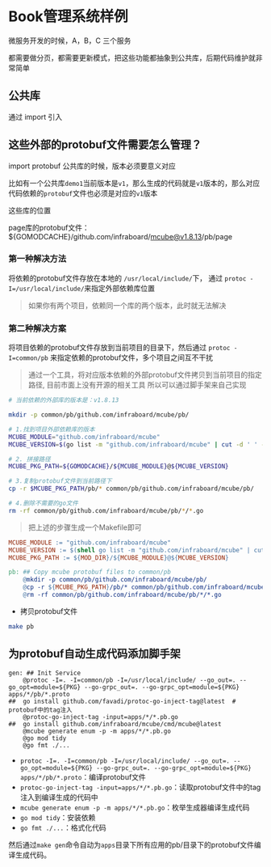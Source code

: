 # Book管理系统样例

微服务开发的时候，A，B，C 三个服务

都需要做分页，都需要更新模式，把这些功能都抽象到公共库，后期代码维护就非常简单

## 公共库

通过 import 引入

## 这些外部的protobuf文件需要怎么管理？

import protobuf 公共库的时候，版本必须要意义对应

比如有一个公共库`demo1`当前版本是`v1`，那么生成的代码就是`v1`版本的，那么对应代码依赖的`protobuf`文件也必须是对应的`v1`版本

这些库的位置

page库的protobuf文件：${GOMODCACHE}/github.com/infraboard/mcube@v1.8.13/pb/page


### 第一种解决方法

将依赖的protobuf文件存放在本地的 `/usr/local/include/`下， 通过 `protoc -I=/usr/local/include/`来指定外部依赖库位置

 > 如果你有两个项目，依赖同一个库的两个版本，此时就无法解决

 ### 第二种解决方案

 将项目依赖的protobuf文件存放到当前项目的目录下，然后通过 `protoc -I=common/pb` 来指定依赖的protobuf文件，多个项目之间互不干扰

> 通过一个工具，将对应版本依赖的外部protobuf文件拷贝到当前项目的指定路径, 目前市面上没有开源的相关工具
> 所以可以通过脚手架来自己实现

```bash
# 当前依赖的外部库的版本是：v1.8.13

mkdir -p common/pb/github.com/infraboard/mcube/pb/

# 1.找到项目外部依赖库的版本
MCUBE_MODULE="github.com/infraboard/mcube"
MCUBE_VERSION=$(go list -m "github.com/infraboard/mcube" | cut -d ' ' -f2)

# 2. 拼接路径
MCUBE_PKG_PATH=${GOMODCACHE}/${MCUBE_MODULE}@${MCUBE_VERSION}

# 3.复制protobuf文件到当前路径下
cp -r $MCUBE_PKG_PATH/pb/* common/pb/github.com/infraboard/mcube/pb/

# 4.删除不需要的go文件
rm -rf common/pb/github.com/infraboard/mcube/pb/*/*.go
```

> 把上述的步骤生成一个Makefile即可

```makefile
MCUBE_MODULE := "github.com/infraboard/mcube"
MCUBE_VERSION := $(shell go list -m "github.com/infraboard/mcube" | cut -d ' ' -f2)
MCUBE_PKG_PATH := ${MOD_DIR}/${MCUBE_MODULE}@${MCUBE_VERSION}

pb: ## Copy mcube protobuf files to common/pb
    @mkdir -p common/pb/github.com/infraboard/mcube/pb/
    @cp -r ${MCUBE_PKG_PATH}/pb/* common/pb/github.com/infraboard/mcube/pb/
    @rm -rf common/pb/github.com/infraboard/mcube/pb/*/*.go
```

- 拷贝protobuf文件
```bash
make pb
```


## 为protobuf自动生成代码添加脚手架

```mdkefile
gen: ## Init Service
	@protoc -I=. -I=common/pb -I=/usr/local/include/ --go_out=. --go_opt=module=${PKG} --go-grpc_out=. --go-grpc_opt=module=${PKG} apps/*/pb/*.proto
##  go install github.com/favadi/protoc-go-inject-tag@latest  # protobuf中的tag注入
	@protoc-go-inject-tag -input=apps/*/*.pb.go
##  go install github.com/infraboard/mcube/cmd/mcube@latest
	@mcube generate enum -p -m apps/*/*.pb.go
	@go mod tidy
	@go fmt ./...
```

- `protoc -I=. -I=common/pb -I=/usr/local/include/ --go_out=. --go_opt=module=${PKG} --go-grpc_out=. --go-grpc_opt=module=${PKG} apps/*/pb/*.proto`：编译protobuf文件
- `protoc-go-inject-tag -input=apps/*/*.pb.go`：读取protobuf文件中的tag注入到编译生成的代码中
- `mcube generate enum -p -m apps/*/*.pb.go`：枚举生成器编译生成代码
- `go mod tidy`：安装依赖
- `go fmt ./...`：格式化代码

然后通过`make gen`命令自动为`apps`目录下所有应用的pb/目录下的protobuf文件编译生成代码。
